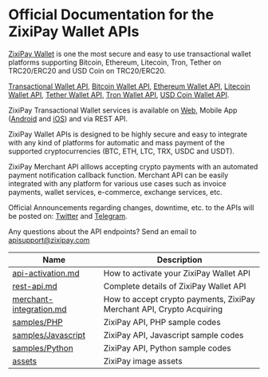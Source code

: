 # Official Documentation for the ZixiPay Wallet APIs

[ZixiPay Wallet](https://zixipay.com/) is one the most secure and easy to use transactional wallet platforms supporting Bitcoin, Ethereum, Litecoin, Tron, Tether on TRC20/ERC20 and USD Coin on TRC20/ERC20.

[Transactional Wallet API](https://zixipay.com/), [Bitcoin Wallet API](https://zixipay.com/), [Ethereum Wallet API](https://zixipay.com/), [Litecoin Wallet API](https://zixipay.com/), [Tether Wallet API](https://zixipay.com/), [Tron Wallet API](https://zixipay.com/), [USD Coin Wallet API](https://zixipay.com/).

ZixiPay Transactional Wallet services is available on [Web](https://zixipay.com/), Mobile App ([Android](https://play.google.com/store/apps/details?id=com.zixipay.wallet) and [iOS](https://apps.apple.com/us/app/zixipay-btc-eth-ltc-usdt/id1492139262)) and via REST API.

ZixiPay Wallet APIs is designed to be highly secure and easy to integrate with any kind of platforms for automatic and mass payment of the supported cryptocurrencies (BTC, ETH, LTC, TRX, USDC and USDT).

ZixiPay Merchant API alllows accepting crypto payments with an automated payment notification callback function. Merchant API can be easily integrated with any platform for various use cases such as invoice payments, wallet services, e-commerce, exchange services, etc. 

Official Announcements regarding changes, downtime, etc. to the APIs will be posted on: [Twitter](https://twitter.com/zixipay) and [Telegram](https://t.me/zixipay).

Any questions about the API endpoints? Send an email to apisupport@zixipay.com

Name | Description
------------ | ------------
[api-activation.md](./api-activation.md) | How to activate your ZixiPay Wallet API
[rest-api.md](./rest-api.md) |Complete details of ZixiPay Wallet API
[merchant-integration.md](./merchant.md) | How to accept crypto payments, ZixiPay Merchant API, Crypto Acquiring
[samples/PHP](https://github.com/zixipay/zixipay.github.io/tree/master/samples/PHP)|ZixiPay API, PHP sample codes
[samples/Javascript](https://github.com/zixipay/zixipay.github.io/tree/master/samples/Javascript)|ZixiPay API, Javascript sample codes
[samples/Python](https://github.com/zixipay/zixipay.github.io/tree/master/samples/Python)|ZixiPay API, Python sample codes
[assets](./assets/)|ZixiPay image assets
